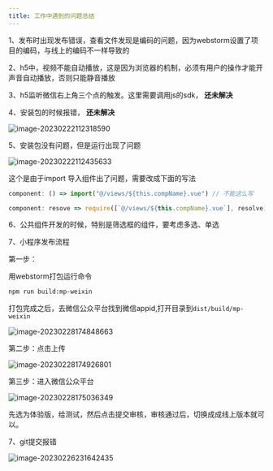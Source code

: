 ```yaml
---
title: 工作中遇到的问题总结
---
```




1、发布时出现发布错误，查看文件发现是编码的问题，因为webstorm设置了项目的编码，与线上的编码不一样导致的

2、h5中，视频不能自动播放，这是因为浏览器的机制，必须有用户的操作才能开声音自动播放，否则只能静音播放

3、h5监听微信右上角三个点的触发。这里需要调用js的sdk， **还未解决**

4、安装包的时候报错， **还未解决**

![image-20230222112318590](https://azhu-images.oss-cn-hangzhou.aliyuncs.com/img-for-marktext/image-20230222112318590.png)



5、安装包没有问题，但是运行出现了问题

![image-20230222112435633](https://azhu-images.oss-cn-hangzhou.aliyuncs.com/img-for-marktext/image-20230222112435633.png)

这个是由于import 导入组件出了问题，需要改成下面的写法

```js
component: () => import("@/views/${this.compName}.vue") // 不能这么写

component: resove => require([`@/views/${this.compName}.vue`], resolve)  // 要这么写
```

6、公共组件开发的时候，特别是筛选框的组件，要考虑多选、单选

7、小程序发布流程

第一步：

用webstorm打包运行命令

```bash
npm run build:mp-weixin
```

打包完成之后，去微信公众平台找到微信appid,打开目录到`dist/build/mp-weixin`

![image-20230228174848663](https://azhu-images.oss-cn-hangzhou.aliyuncs.com/img-for-marktext/image-20230228174848663.png)

第二步：点击上传

![image-20230228174926801](https://azhu-images.oss-cn-hangzhou.aliyuncs.com/img-for-marktext/image-20230228174926801.png)

第三步：进入微信公众平台

![image-20230228175036349](https://azhu-images.oss-cn-hangzhou.aliyuncs.com/img-for-marktext/image-20230228175036349.png)

先选为体验版，给测试，然后点击提交审核，审核通过后，切换成成线上版本就可以。


7、git提交报错

![image-20230226231642435](https://azhu-images.oss-cn-hangzhou.aliyuncs.com/img-for-marktext/image-20230226231642435.png)
